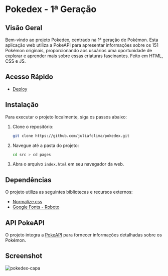 # Pokedex - 1ª Geração

## Visão Geral

Bem-vindo ao projeto Pokedex, centrado na 1ª geração de Pokémon. Esta aplicação web utiliza a PokeAPI para apresentar informações sobre os 151 Pokémon originais, proporcionando aos usuários uma oportunidade de explorar e aprender mais sobre essas criaturas fascinantes. Feito em HTML, CSS e JS.

## Acesso Rápido

- [Deploy](https://juliafclima.github.io/pokedex/src/pages/)

## Instalação

Para executar o projeto localmente, siga os passos abaixo:

1. Clone o repositório:
   ```bash
   git clone https://github.com/juliafclima/pokedex.git
   ```

2. Navegue até a pasta do projeto:
   ```bash
   cd src > cd pages
   ```

3. Abra o arquivo `index.html` em seu navegador da web.

## Dependências

O projeto utiliza as seguintes bibliotecas e recursos externos:

- [Normalize.css](https://cdnjs.cloudflare.com/ajax/libs/normalize/8.0.1/normalize.min.css)
- [Google Fonts - Roboto](https://fonts.googleapis.com/css2?family=Roboto:wght@100;300;500;700&display=swap)

## API PokeAPI

O projeto integra a [PokeAPI](https://pokeapi.co/) para fornecer informações detalhadas sobre os Pokémon.

## Screenshot
![pokedex-capa](https://github.com/juliafclima/pokedex/assets/134448650/d88bc977-1b12-44e2-aa1a-50fee4b102bc)

